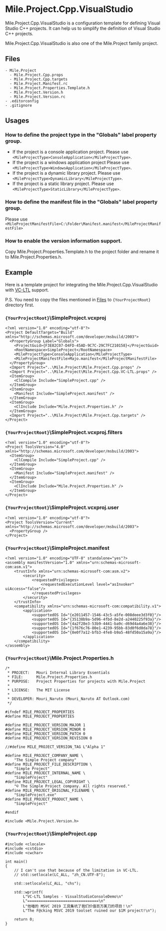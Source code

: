 ﻿# Mile.Project.Cpp.VisualStudio

Mile.Project.Cpp.VisualStudio is a configuration template for defining Visual
Studio C++ projects. It can help us to simplify the definition of Visual Studio
C++ projects.

Mile.Project.Cpp.VisualStudio is also one of the Mile.Project family project.

## Files

```
- Mile.Project
  - Mile.Project.Cpp.props
  - Mile.Project.Cpp.targets
  - Mile.Project.Manifest.rc
  - Mile.Project.Properties.Template.h
  - Mile.Project.Version.h
  - Mile.Project.Version.rc
- .editorconfig
- .gitignore
```

## Usages

### How to define the project type in the "Globals" label property group.

- If the project is a console application project.
  Please use `<MileProjectType>ConsoleApplication</MileProjectType>`.
- If the project is a windows application project
  Please use `<MileProjectType>WindowsApplication</MileProjectType>`.
- If the project is a dynamic library project.
  Please use `<MileProjectType>DynamicLibrary</MileProjectType>`.
- If the project is a static library project.
  Please use `<MileProjectType>StaticLibrary</MileProjectType>`.

### How to define the manifest file in the "Globals" label property group.

Please use 
`<MileProjectManifestFile>C:\Folder\Manifest.manifest</MileProjectManifestFile>`

### How to enable the version information support.

Copy Mile.Project.Properties.Template.h to the project folder and rename it to
Mile.Project.Properties.h.

## Example

Here is a template project for integrating the Mile.Project.Cpp.VisualStudio 
with [VC-LTL](https://github.com/Chuyu-Team/VC-LTL) support.

P.S. You need to copy the files mentioned in [Files](#Files) to 
`{YourProjectRoot}` directory first.

### `{YourProjectRoot}`\SimpleProject.vcxproj

```
<?xml version="1.0" encoding="utf-8"?>
<Project DefaultTargets="Build" xmlns="http://schemas.microsoft.com/developer/msbuild/2003">
  <PropertyGroup Label="Globals">
    <ProjectGuid>{F3E82C07-D4FD-45AD-9C7C-29C7FC210158}</ProjectGuid>
    <RootNamespace>SimpleProject</RootNamespace>
    <MileProjectType>ConsoleApplication</MileProjectType>
    <MileProjectManifestFile>Majo.manifest</MileProjectManifestFile>
  </PropertyGroup>
  <Import Project="..\Mile.Project\Mile.Project.Cpp.props" />
  <Import Project="..\Mile.Project\Mile.Project.Cpp.VC-LTL.props" />
  <ItemGroup>
    <ClCompile Include="SimpleProject.cpp" />
  </ItemGroup>
  <ItemGroup>
    <Manifest Include="SimpleProject.manifest" />
  </ItemGroup>
  <ItemGroup>
    <ClInclude Include="Mile.Project.Properties.h" />
  </ItemGroup>
  <Import Project="..\Mile.Project\Mile.Project.Cpp.targets" />
</Project>
```

### `{YourProjectRoot}`\SimpleProject.vcxproj.filters

```
<?xml version="1.0" encoding="utf-8"?>
<Project ToolsVersion="4.0" xmlns="http://schemas.microsoft.com/developer/msbuild/2003">
  <ItemGroup>
    <ClCompile Include="SimpleProject.cpp" />
  </ItemGroup>
  <ItemGroup>
    <Manifest Include="SimpleProject.manifest" />
  </ItemGroup>
  <ItemGroup>
    <ClInclude Include="Mile.Project.Properties.h" />
  </ItemGroup>
</Project>
```

### `{YourProjectRoot}`\SimpleProject.vcxproj.user

```
<?xml version="1.0" encoding="utf-8"?>
<Project ToolsVersion="Current" xmlns="http://schemas.microsoft.com/developer/msbuild/2003">
  <PropertyGroup />
</Project>
```

### `{YourProjectRoot}`\SimpleProject.manifest

```
<?xml version="1.0" encoding="UTF-8" standalone="yes"?>
<assembly manifestVersion="1.0" xmlns="urn:schemas-microsoft-com:asm.v1">
	<trustInfo xmlns="urn:schemas-microsoft-com:asm.v2">
		<security>
			<requestedPrivileges>
				<requestedExecutionLevel level="asInvoker" uiAccess="false"/>
			</requestedPrivileges>
		</security>
	</trustInfo>
	<compatibility xmlns="urn:schemas-microsoft-com:compatibility.v1">
		<application>
			<supportedOS Id="{e2011457-1546-43c5-a5fe-008deee3d3f0}"/>
			<supportedOS Id="{35138b9a-5d96-4fbd-8e2d-a2440225f93a}"/>
			<supportedOS Id="{4a2f28e3-53b9-4441-ba9c-d69d4a4a6e38}"/>
			<supportedOS Id="{1f676c76-80e1-4239-95bb-83d0f6d0da78}"/>
			<supportedOS Id="{8e0f7a12-bfb3-4fe8-b9a5-48fd50a15a9a}"/>
		</application>
	</compatibility>
</assembly>
```

### `{YourProjectRoot}`\Mile.Project.Properties.h

```
/*
 * PROJECT:   Mouri Internal Library Essentials
 * FILE:      Mile.Project.Properties.h
 * PURPOSE:   Project Properties for projects with Mile.Project
 *
 * LICENSE:   The MIT License
 *
 * DEVELOPER: Mouri_Naruto (Mouri_Naruto AT Outlook.com)
 */

#ifndef MILE_PROJECT_PROPERTIES
#define MILE_PROJECT_PROPERTIES

#define MILE_PROJECT_VERSION_MAJOR 1
#define MILE_PROJECT_VERSION_MINOR 0
#define MILE_PROJECT_VERSION_PATCH 0
#define MILE_PROJECT_VERSION_REVISION 0

//#define MILE_PROJECT_VERSION_TAG L"Alpha 1"

#define MILE_PROJECT_COMPANY_NAME \
    "The Simple Project company"
#define MILE_PROJECT_FILE_DESCRIPTION \
    "Simple Project"
#define MILE_PROJECT_INTERNAL_NAME \
    "SimpleProject"
#define MILE_PROJECT_LEGAL_COPYRIGHT \
    "© The Simple Project company. All rights reserved."
#define MILE_PROJECT_ORIGINAL_FILENAME \
    "SimpleProject.exe"
#define MILE_PROJECT_PRODUCT_NAME \
    "SimpleProject"

#endif

#include <Mile.Project.Version.h>
```

### `{YourProjectRoot}`\SimpleProject.cpp

```
#include <clocale>
#include <cstdio>
#include <cwchar>

int main()
{
    // I can't use that because of the limitation in VC-LTL.
    // std::setlocale(LC_ALL, "zh_CN.UTF-8");

    std::setlocale(LC_ALL, "chs");

    std::wprintf(
        L"VC-LTL Samples - VisualStudioConsoleDemo\n"
        L"================================\n"
        L"他喵的 MSVC 2019 工具集坑了我们价值百万美刀的项目！\n"
        L"The F@cking MSVC 2019 toolset ruined our $1M project!\n");

    return 0;
}
```
